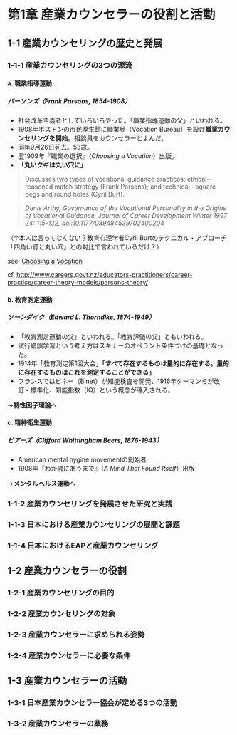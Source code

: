 # 第1章 産業カウンセラーの役割と活動

## 1-1 産業カウンセリングの歴史と発展
### 1-1-1 産業カウンセリングの3つの源流
#### a. 職業指導運動

##### パーソンズ（Frank Parsons, 1854-1908）

- 社会改革主義者としていろいろやった。「職業指導運動の父」といわれる。
- 1908年ボストンの市民厚生館に職業局（Vocation Bureau）を設け**職業カウンセリングを開始**。相談員をカウンセラーとよんだ。
- 同年9月26日死去。53歳。
- 翌1909年『職業の選択』（*Choosing a Vocation*）出版。
- **「丸いクギは丸い穴に」**

> Discusses two types of vocational guidance practices: ethical--reasoned match strategy (Frank Parsons); and technical--square pegs and round holes (Cyril Burt).

> *Denis Arthy, Governance of the Vocational Personality in the Origins of Vocational Guidance, Journal of Career Development Winter 1997 24: 115-132, doi:10.1177/089484539702400204*

（↑本人は言ってなくない？教育心理学者Cyril Burtのテクニカル・アプローチ「四角い釘と丸い穴」との対比で言われているだけ？）

see: [Choosing a Vocation](https://archive.org/details/choosingavocati01parsgoog)

cf. http://www.careers.govt.nz/educators-practitioners/career-practice/career-theory-models/parsons-theory/

#### b. 教育測定運動

##### ソーンダイク（Edward L. Thorndike, 1874-1949）

- 「教育測定運動の父」といわれる。「教育評価の父」ともいわれる。
- 試行錯誤学習という考え方はスキナーのオペラント条件づけの基礎となった。
- 1914年「教育測定第1回大会」**「すべて存在するものは量的に存在する。量的に存在するものはこれを測定することができる」**
- フランスではビネー（Binet）が知能検査を開発、1916年ターマンらが改訂・標準化、知能指数（IQ）という概念が導入される。

→**特性因子理論**へ

#### c. 精神衛生運動

##### ビアーズ（Clifford Whittingham Beers, 1876-1943）

- American mental hygine movementの創始者
- 1908年『わが魂にあうまで』（*A Mind That Found Itself*）出版

→**メンタルヘルス運動**へ

### 1-1-2 産業カウンセリングを発展させた研究と実践

### 1-1-3 日本における産業カウンセリングの展開と課題

### 1-1-4 日本におけるEAPと産業カウンセリング

## 1-2 産業カウンセラーの役割

### 1-2-1 産業カウンセリングの目的

### 1-2-2 産業カウンセリングの対象

### 1-2-3 産業カウンセラーに求められる姿勢

### 1-2-4 産業カウンセラーに必要な条件

## 1-3 産業カウンセラーの活動

### 1-3-1 日本産業カウンセラー協会が定める3つの活動

### 1-3-2 産業カウンセラーの業務